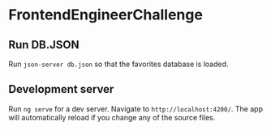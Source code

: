 # FrontendEngineerChallenge
## Run DB.JSON

Run `json-server db.json` so that the favorites database is loaded.

## Development server

Run `ng serve` for a dev server. Navigate to `http://localhost:4200/`. The app will automatically reload if you change any of the source files.

